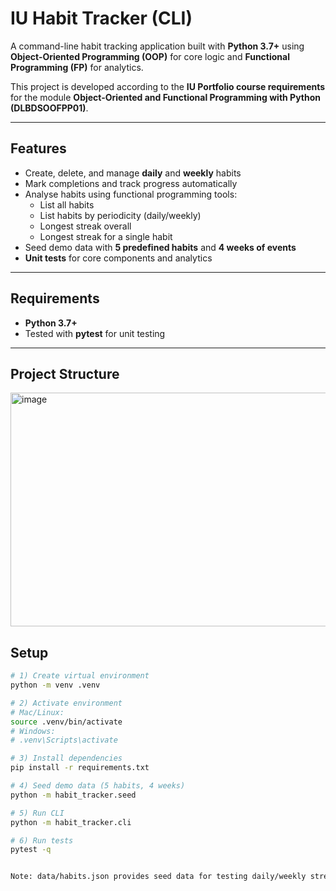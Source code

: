 # IU Habit Tracker (CLI)

A command-line habit tracking application built with **Python 3.7+** using **Object-Oriented Programming (OOP)** for core logic and **Functional Programming (FP)** for analytics.  

This project is developed according to the **IU Portfolio course requirements** for the module **Object-Oriented and Functional Programming with Python (DLBDSOOFPP01)**.

---

## Features

- Create, delete, and manage **daily** and **weekly** habits  
- Mark completions and track progress automatically  
- Analyse habits using functional programming tools:  
  - List all habits  
  - List habits by periodicity (daily/weekly)  
  - Longest streak overall  
  - Longest streak for a single habit  
- Seed demo data with **5 predefined habits** and **4 weeks of events**  
- **Unit tests** for core components and analytics  

---

## Requirements

- **Python 3.7+**
- Tested with **pytest** for unit testing  

---

## Project Structure
<img width="708" height="374" alt="image" src="https://github.com/user-attachments/assets/b69b903d-85a1-4007-b68e-641d0b464096" />

## Setup

```bash
# 1) Create virtual environment
python -m venv .venv

# 2) Activate environment
# Mac/Linux:
source .venv/bin/activate
# Windows:
# .venv\Scripts\activate

# 3) Install dependencies
pip install -r requirements.txt

# 4) Seed demo data (5 habits, 4 weeks)
python -m habit_tracker.seed

# 5) Run CLI
python -m habit_tracker.cli

# 6) Run tests
pytest -q


Note: data/habits.json provides seed data for testing daily/weekly streaks and breaks
